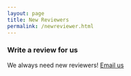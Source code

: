 ```yaml
---
layout: page
title: New Reviewers
permalink: /newreviewer.html
---
```


### Write a review for us

We always need new reviewers! [Email us](mailto:justsfam@gmail.com)